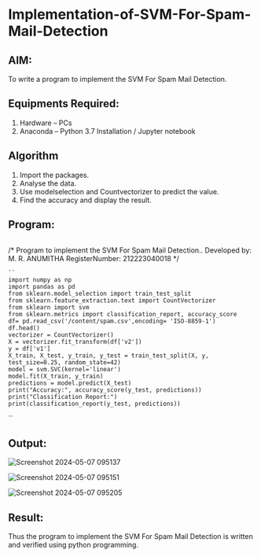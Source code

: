 # Implementation-of-SVM-For-Spam-Mail-Detection

## AIM:
To write a program to implement the SVM For Spam Mail Detection.

## Equipments Required:
1. Hardware – PCs
2. Anaconda – Python 3.7 Installation / Jupyter notebook

## Algorithm
1. Import the packages.
2. Analyse the data.
3. Use modelselection and Countvectorizer to predict the value.
4. Find the accuracy and display the result.


## Program:
```
```
/*
Program to implement the SVM For Spam Mail Detection..
Developed by: M. R. ANUMITHA 
RegisterNumber:  212223040018
*/
```
``
import numpy as np
import pandas as pd
from sklearn.model_selection import train_test_split
from sklearn.feature_extraction.text import CountVectorizer
from sklearn import svm
from sklearn.metrics import classification_report, accuracy_score
df= pd.read_csv('/content/spam.csv',encoding= 'ISO-8859-1')
df.head()
vectorizer = CountVectorizer()
X = vectorizer.fit_transform(df['v2'])
y = df['v1']
X_train, X_test, y_train, y_test = train_test_split(X, y, test_size=0.25, random_state=42)
model = svm.SVC(kernel='linear')
model.fit(X_train, y_train)
predictions = model.predict(X_test)
print("Accuracy:", accuracy_score(y_test, predictions))
print("Classification Report:")
print(classification_report(y_test, predictions))

```
``
## Output:
![Screenshot 2024-05-07 095137](https://github.com/anumitha2005/Implementation-of-SVM-For-Spam-Mail-Detection/assets/155522855/cfddeeea-6146-43db-8ed4-cba635fae72d)

![Screenshot 2024-05-07 095151](https://github.com/anumitha2005/Implementation-of-SVM-For-Spam-Mail-Detection/assets/155522855/62cb617e-4762-4685-9fad-d61424bd957f)

![Screenshot 2024-05-07 095205](https://github.com/anumitha2005/Implementation-of-SVM-For-Spam-Mail-Detection/assets/155522855/0d455286-faec-4100-ad4c-95cf194ffdd8)



## Result:
Thus the program to implement the SVM For Spam Mail Detection is written and verified using python programming.
